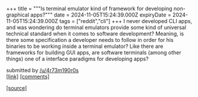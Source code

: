 +++
title = """Is terminal emulator kind of framework for developing non-graphical apps?"""
date = 2024-11-05T15:24:39.000Z
expiryDate = 2024-11-05T15:24:39.000Z
tags = ["reddit","cli"]
+++
I never developed CLI apps, and was wondering do terminal emulators provide some kind of universal technical standard when it comes to software development? Meaning, is there some specification a developer needs to follow in order for his binaries to be working inside a terminal emulator? Like there are frameworks for building GUI apps, are software terminals (among other things) one of a interface paradigms for developing apps?

submitted by [/u/4r73m190r0s](https://www.reddit.com/user/4r73m190r0s)  
[\[link\]](https://www.reddit.com/r/commandline/comments/1gk977p/is_terminal_emulator_kind_of_framework_for/) [\[comments\]](https://www.reddit.com/r/commandline/comments/1gk977p/is_terminal_emulator_kind_of_framework_for/)

[[source]](https://www.reddit.com/r/commandline/comments/1gk977p/is_terminal_emulator_kind_of_framework_for/)
